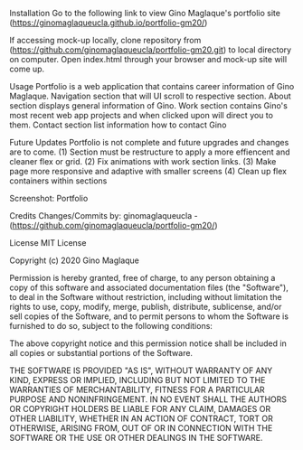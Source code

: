 Installation Go to the following link to view Gino Maglaque's portfolio site (https://ginomaglaqueucla.github.io/portfolio-gm20/)

If accessing mock-up locally, clone repository from (https://github.com/ginomaglaqueucla/portfolio-gm20.git) to local directory on computer. Open index.html through your browser and mock-up site will come up.

Usage Portfolio is a web application that contains career information of Gino Maglaque. Navigation section that will UI scroll to respective section. About section displays general information of Gino. Work section contains Gino's most recent web app projects and when clicked upon will direct you to them. Contact section list information how to contact Gino

Future Updates Portfolio is not complete and future upgrades and changes are to come. (1) Section must be restructure to apply a more effiencent and cleaner flex or grid. (2) Fix animations with work section links. (3) Make page more responsive and adaptive with smaller screens (4) Clean up flex containers within sections

Screenshot: Portfolio

Credits Changes/Commits by: ginomaglaqueucla - (https://github.com/ginomaglaqueucla/portfolio-gm20/)

License MIT License

Copyright (c) 2020 Gino Maglaque

Permission is hereby granted, free of charge, to any person obtaining a copy of this software and associated documentation files (the "Software"), to deal in the Software without restriction, including without limitation the rights to use, copy, modify, merge, publish, distribute, sublicense, and/or sell copies of the Software, and to permit persons to whom the Software is furnished to do so, subject to the following conditions:

The above copyright notice and this permission notice shall be included in all copies or substantial portions of the Software.

THE SOFTWARE IS PROVIDED "AS IS", WITHOUT WARRANTY OF ANY KIND, EXPRESS OR IMPLIED, INCLUDING BUT NOT LIMITED TO THE WARRANTIES OF MERCHANTABILITY, FITNESS FOR A PARTICULAR PURPOSE AND NONINFRINGEMENT. IN NO EVENT SHALL THE AUTHORS OR COPYRIGHT HOLDERS BE LIABLE FOR ANY CLAIM, DAMAGES OR OTHER LIABILITY, WHETHER IN AN ACTION OF CONTRACT, TORT OR OTHERWISE, ARISING FROM, OUT OF OR IN CONNECTION WITH THE SOFTWARE OR THE USE OR OTHER DEALINGS IN THE SOFTWARE.